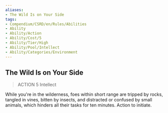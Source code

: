 ```yaml
---
aliases:
- The Wild Is on Your Side
tags:
- Compendium/CSRD/en/Rules/Abilities
- Ability
- Ability/Action
- Ability/Cost/5
- Ability/Tier/High
- Ability/Pool/Intellect
- Ability/Categories/Environment
---
```


  
## The Wild Is on Your Side  
>ACTION 5  Intellect  
  
While you're in the wilderness, foes within short range are tripped by rocks, tangled in vines, bitten by insects, and distracted or confused by small animals, which hinders all their tasks for ten minutes. Action to initiate.